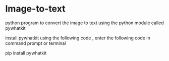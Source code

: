 # Image-to-text
python program to convert the image to text using the python module called pywhatkit


install pywhatkit using the following code , enter the following code in command prompt or terminal

pip install pywhatkit

